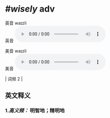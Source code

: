 # ***\#wisely*** adv
英音 waɪzli  
英音
<audio src="./media/wisely-B.aac" controls="controls"></audio>

美音 waɪzli  
美音
<audio src="./media/wisely.aac" controls="controls"></audio>



| 词频 2 |  

英文释义
---
### 1.*高义频：* **明智地；精明地**  



